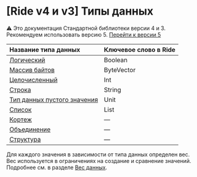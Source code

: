 # [Ride v4 и v3] Типы данных

:warning: Это документация Стандартной библиотеки версии 4 и 3. Рекомендуем использовать версию 5. [Перейти к&nbsp;версии&nbsp;5](/ru/ride/data-types/)

| Название типа данных | Ключевое слово в Ride |
| :--- | :--- |
| [Логический](/ru/ride/data-types/boolean) | Boolean |
| [Массив байтов](/ru/ride/data-types/byte-vector) | ByteVector |
| [Целочисленный](/ru/ride/data-types/int) | Int |
| [Строка](/ru/ride/data-types/string) | String |
| [Тип данных пустого значения](/ru/ride/data-types/unit) | Unit |
| [Список](/ru/ride/data-types/list) | List |
| [Кортеж](/ru/ride/data-types/tuple) | — |
| [Объединение](/ru/ride/data-types/union) | — |
| [Структура](/ru/ride/structures/) | — |

Для каждого значения в зависимости от типа данных определен вес. Вес используется в ограничениях на создание и сравнение значений. Подробнее см. в разделе [Вес данных](/ru/ride/limits/weight).
